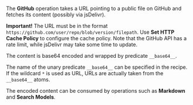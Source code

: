 The **GitHub** operation takes a URL pointing to a public file on GitHub and fetches its content (possibly via jsDelivr).

**Important!** The URL must be in the format `https://github.com/user/repo/blob/version/filepath`. Use **Set HTTP Cache Policy** to configure the cache policy. Note that the GitHub API has a rate limit, while jsDelivr may take some time to update.

The content is base64 encoded and wrapped by predicate `__base64__`.

The name of the unary predicate `__base64__` can be specified in the recipe. If the wildcard `*` is used as URL, URLs are actually taken from the `__base64__` atoms.

The encoded content can be consumed by operations such as **Markdown** and **Search Models**.
